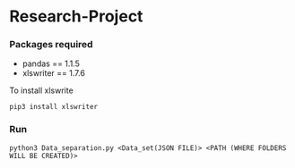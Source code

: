 # Research-Project
### Packages required
* pandas == 1.1.5
* xlswriter == 1.7.6 

To install xlswrite
```
pip3 install xlswriter
```
### Run
```
python3 Data_separation.py <Data_set(JSON FILE)> <PATH (WHERE FOLDERS WILL BE CREATED)>
```
